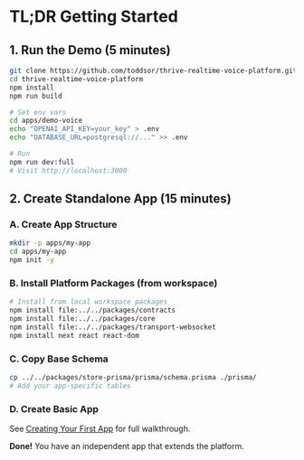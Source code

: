 # TL;DR Getting Started

## 1. Run the Demo (5 minutes)

```bash
git clone https://github.com/toddsor/thrive-realtime-voice-platform.git
cd thrive-realtime-voice-platform
npm install
npm run build

# Set env vars
cd apps/demo-voice
echo "OPENAI_API_KEY=your_key" > .env
echo "DATABASE_URL=postgresql://..." >> .env

# Run
npm run dev:full
# Visit http://localhost:3000
```

## 2. Create Standalone App (15 minutes)

### A. Create App Structure
```bash
mkdir -p apps/my-app
cd apps/my-app
npm init -y
```

### B. Install Platform Packages (from workspace)
```bash
# Install from local workspace packages
npm install file:../../packages/contracts
npm install file:../../packages/core
npm install file:../../packages/transport-websocket
npm install next react react-dom
```

### C. Copy Base Schema
```bash
cp ../../packages/store-prisma/prisma/schema.prisma ./prisma/
# Add your app-specific tables
```

### D. Create Basic App
See [Creating Your First App](./first-app.md) for full walkthrough.

**Done!** You have an independent app that extends the platform.
